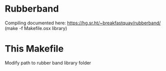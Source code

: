 # Rubberband
Compiling documented here: https://hg.sr.ht/~breakfastquay/rubberband/
(make -f Makefile.osx library)

# This Makefile
Modify path to rubber band library folder 
